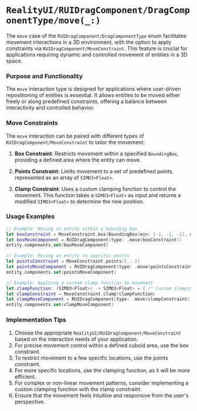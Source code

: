 # ``RealityUI/RUIDragComponent/DragComponentType/move(_:)``

The `move` case of the ``RUIDragComponent/DragComponentType`` enum facilitates movement interactions in a 3D environment, with the option to apply constraints via ``RUIDragComponent/MoveConstraint``. This feature is crucial for applications requiring dynamic and controlled movement of entities in a 3D space.

### Purpose and Functionality

The `move` interaction type is designed for applications where user-driven repositioning of entities is essential. It allows entities to be moved either freely or along predefined constraints, offering a balance between interactivity and controlled behavior.

### Move Constraints

The `move` interaction can be paired with different types of ``RUIDragComponent/MoveConstraint`` to tailor the movement:

1. **Box Constraint**: Restricts movement within a specified `BoundingBox`, providing a defined area where the entity can move.

2. **Points Constraint**: Limits movement to a set of predefined points, represented as an array of `SIMD3<Float>`.

3. **Clamp Constraint**: Uses a custom clamping function to control the movement. This function takes a `SIMD3<Float>` as input and returns a modified `SIMD3<Float>` to determine the new position.

### Usage Examples

```swift
// Example: Moving an entity within a bounding box
let boxConstraint = MoveConstraint.box(BoundingBox(min: [-1, -1, -1], max: [1, 1, 1]))
let boxMoveComponent = RUIDragComponent(type: .move(boxConstraint))
entity.components.set(boxMoveComponent)

// Example: Moving an entity to specific points
let pointsConstraint = MoveConstraint.points([...])
let pointsMoveComponent = RUIDragComponent(type: .move(pointsConstraint))
entity.components.set(pointsMoveComponent)

// Example: Applying a custom clamp function to movement
let clampFunction: (SIMD3<Float>) -> SIMD3<Float> = { /* Custom clamping logic */ }
let clampConstraint = MoveConstraint.clamp(clampFunction)
let clampMoveComponent = RUIDragComponent(type: .move(clampConstraint))
entity.components.set(clampMoveComponent)
```

### Implementation Tips

1. Choose the appropriate ``RealityUI/RUIDragComponent/MoveConstraint`` based on the interaction needs of your application.
1. For precise movement control within a defined cuboid area, use the box constraint.
1. To restrict movement to a few specific locations, use the points constraint.
1. For more specific locations, use the clamping function, as it will be more efficient.
1. For complex or non-linear movement patterns, consider implementing a custom clamping function with the clamp constraint.
1. Ensure that the movement feels intuitive and responsive from the user's perspective.
